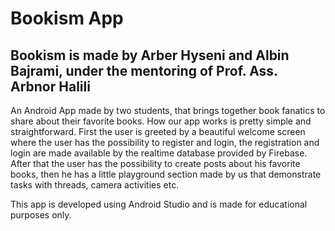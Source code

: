 # Bookism App
## Bookism is made by Arber Hyseni and Albin Bajrami, under the mentoring of Prof. Ass. Arbnor Halili
An Android App made by two students, that brings together book fanatics to share about their favorite books. How our app works is pretty simple and straightforward. First the user is greeted by a beautiful welcome screen where the user has the possibility to register and login, the registration and login are made available by the realtime database provided by Firebase. After that the user has the possibility to create posts about his favorite books, then he has a little playground section made by us that demonstrate tasks with threads, camera activities etc.

This app is developed using Android Studio and is made for educational purposes only.
